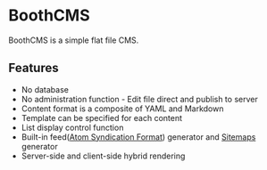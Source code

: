 BoothCMS
========

BoothCMS is a simple flat file CMS.

Features
--------

* No database
* No administration function - Edit file direct and publish to server
* Content format is a composite of YAML and Markdown
* Template can be specified for each content
* List display control function
* Built-in feed([Atom Syndication Format](https://tools.ietf.org/html/rfc4287)) generator and [Sitemaps](https://www.sitemaps.org/) generator
* Server-side and client-side hybrid rendering
